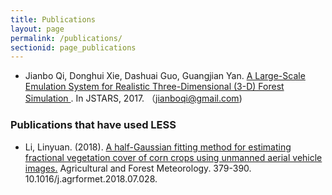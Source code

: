 ```yaml
---
title: Publications
layout: page
permalink: /publications/
sectionid: page_publications
---
```


* Jianbo Qi, Donghui Xie, Dashuai Guo, Guangjian Yan. <a href="https://www.researchgate.net/publication/320392804_A_Large-Scale_Emulation_System_for_Realistic_Three-Dimensional_3-D_Forest_Simulation">A Large-Scale Emulation System for Realistic Three-Dimensional (3-D) Forest Simulation </a>. In JSTARS, 2017. （jianboqi@gmail.com)


### Publications that have used LESS
* Li, Linyuan. (2018). [A half-Gaussian fitting method for estimating fractional vegetation cover of corn crops using unmanned aerial vehicle images.](https://www.researchgate.net/publication/326827159_A_half-Gaussian_fitting_method_for_estimating_fractional_vegetation_cover_of_corn_crops_using_unmanned_aerial_vehicle_images) Agricultural and Forest Meteorology. 379-390. 10.1016/j.agrformet.2018.07.028. 

